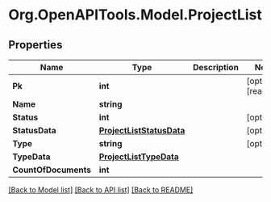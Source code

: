 
# Org.OpenAPITools.Model.ProjectList

## Properties

Name | Type | Description | Notes
------------ | ------------- | ------------- | -------------
**Pk** | **int** |  | [optional] [readonly] 
**Name** | **string** |  | 
**Status** | **int** |  | [optional] 
**StatusData** | [**ProjectListStatusData**](ProjectListStatusData.md) |  | [optional] 
**Type** | **string** |  | [optional] 
**TypeData** | [**ProjectListTypeData**](ProjectListTypeData.md) |  | 
**CountOfDocuments** | **int** |  | 

[[Back to Model list]](../README.md#documentation-for-models)
[[Back to API list]](../README.md#documentation-for-api-endpoints)
[[Back to README]](../README.md)

